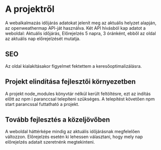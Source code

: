 # A projektről
A webalkalmazás időjárás adatokat jelenít meg az aktuális helyzet alapján, az openweathermap API-ját használva.
Két API hívásból kap adatot a weboldal: Aktuális időjárás, Előrejelzés 5 napra, 3 óránként, ebből az oldal az aktuális nap előrejelzését mutatja.

## SEO
Az oldal kialakításakor figyelmet fektettem a keresőoptimalizálásra.

## Projekt elindítása fejlesztői környezetben
A projekt node_modules könyvtár nélkül került feltöltésre, ezt az indítás előtt az npm i paranccsal telepíteni szükséges.
A telepítést követően npm start parancssal futtatható a projekt.

 ## Tovább fejlesztés a közeljövőben
 A weboldal háttérképe mindig az aktuális időjárásnak megfelelően változzon.
 Előrejelzés esetén ki lehessen választani, hogy mely nap előrejelzés adatait szeretnénk megtekinteni.
